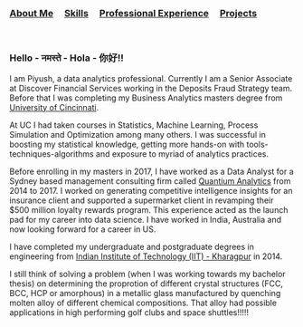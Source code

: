 <br />


### [About Me](https://vermaph.github.io/)&nbsp; &nbsp; &nbsp;[Skills](./skills.html)&nbsp; &nbsp; &nbsp;[Professional Experience](./experience.html)&nbsp; &nbsp; &nbsp;[Projects](./projects.html)<br />

<br />

### Hello - नमस्ते - Hola - 你好!! 

I am Piyush, a data analytics professional. Currently I am a Senior Associate at Discover Financial Services working in the Deposits Fraud Strategy team. Before that I was completing my Business Analytics masters degree from [University of Cincinnati](http://business.uc.edu/). 

 At UC I had taken courses in Statistics, Machine Learning, Process Simulation and Optimization among many others. I was successful in boosting my statistical knowledge, getting more hands-on with tools-techniques-algorithms and exposure to myriad of analytics practices. 

Before enrolling in my masters in 2017, I have worked as a Data Analyst for a Sydney based management consulting firm called [Quantium Analytics](https://www.quantium.com/) from 2014 to 2017. I worked on generating competitive intelligence insights for an insurance client and supported a supermarket client in revamping their $500 million loyalty rewards program. This experience acted as the launch pad for my career into data science. I have worked in India, Australia and now looking forward for a career in US. 

I have completed my undergraduate and postgraduate degrees in engineering from [Indian Institute of Technology (IIT) - Kharagpur](http://www.iitkgp.ac.in/) in 2014. 

I still think of solving a problem (when I was working towards my bachelor thesis) on determining the proprotion of different crystal structures (FCC, BCC, HCP or amorphous) in a metallic glass manufactured by quenching molten alloy of different chemical compositions. That alloy had possible applications in high performing golf clubs and space shuttles!!!!! 


